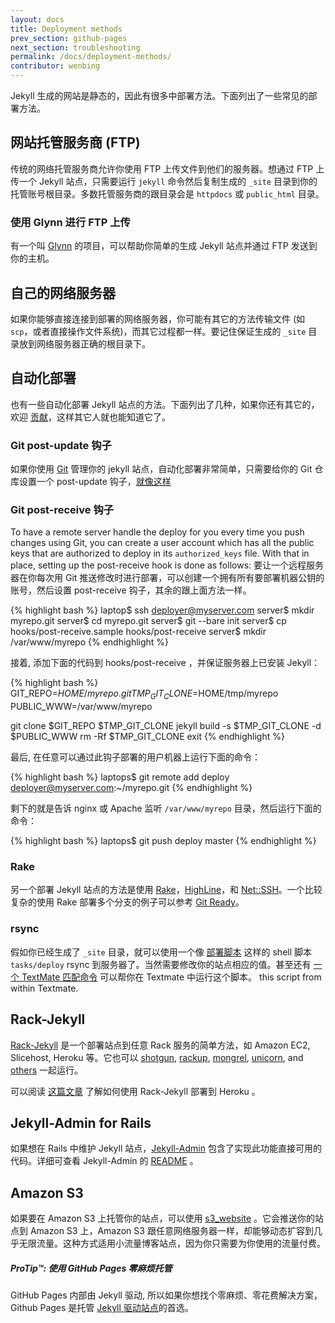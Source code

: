 ```yaml
---
layout: docs
title: Deployment methods
prev_section: github-pages
next_section: troubleshooting
permalink: /docs/deployment-methods/
contributor: wenbing
---
```


Jekyll 生成的网站是静态的，因此有很多中部署方法。下面列出了一些常见的部署方法。

## 网站托管服务商 (FTP)

传统的网络托管服务商允许你使用 FTP 上传文件到他们的服务器。想通过 FTP 上传一个 Jekyll 站点，只需要运行 `jekyll` 命令然后复制生成的 `_site` 目录到你的托管账号根目录。多数托管服务商的跟目录会是 `httpdocs` 或 `public_html` 目录。

### 使用 Glynn 进行 FTP 上传

有一个叫 [Glynn](https://github.com/dmathieu/glynn) 的项目，可以帮助你简单的生成 Jekyll 站点并通过 FTP 发送到你的主机。

## 自己的网络服务器

如果你能够直接连接到部署的网络服务器，你可能有其它的方法传输文件 (如 `scp`，或者直接操作文件系统)，而其它过程都一样。要记住保证生成的 `_site` 目录放到网络服务器正确的根目录下。

## 自动化部署

也有一些自动化部署 Jekyll 站点的方法。下面列出了几种，如果你还有其它的，欢迎 [贡献](../contributing)，这样其它人就也能知道它了。

### Git post-update 钩子

如果你使用 [Git](http://git-scm.com) 管理你的 jekyll 站点，自动化部署非常简单，只需要给你的 Git 仓库设置一个 post-update 钩子，[就像这样](http://web.archive.org/web/20091223025644/http://www.taknado.com/en/2009/03/26/deploying-a-jekyll-generated-site/)

### Git post-receive 钩子

To have a remote server handle the deploy for you every time you push changes using Git, you can create a user account which has all the public keys that are authorized to deploy in its `authorized_keys` file. With that in place, setting up the post-receive hook is done as follows:
要让一个远程服务器在你每次用 Git 推送修改时进行部署，可以创建一个拥有所有要部署机器公钥的账号，然后设置 post-receive 钩子，其余的跟上面方法一样。

{% highlight bash %}
laptop$ ssh deployer@myserver.com
server$ mkdir myrepo.git
server$ cd myrepo.git
server$ git --bare init
server$ cp hooks/post-receive.sample hooks/post-receive
server$ mkdir /var/www/myrepo
{% endhighlight %}

接着, 添加下面的代码到 hooks/post-receive ，并保证服务器上已安装 Jekyll：

{% highlight bash %}
GIT_REPO=$HOME/myrepo.git
TMP_GIT_CLONE=$HOME/tmp/myrepo
PUBLIC_WWW=/var/www/myrepo

git clone $GIT_REPO $TMP_GIT_CLONE
jekyll build -s $TMP_GIT_CLONE -d $PUBLIC_WWW
rm -Rf $TMP_GIT_CLONE
exit
{% endhighlight %}

最后, 在任意可以通过此钩子部署的用户机器上运行下面的命令：

{% highlight bash %}
laptops$ git remote add deploy deployer@myserver.com:~/myrepo.git
{% endhighlight %}

剩下的就是告诉 nginx 或 Apache 监听 `/var/www/myrepo` 目录，然后运行下面的命令：

{% highlight bash %}
laptops$ git push deploy master
{% endhighlight %}

### Rake

另一个部署 Jekyll 站点的方法是使用 [Rake](https://github.com/jimweirich/rake)，[HighLine](https://github.com/JEG2/highline)，和 [Net::SSH](http://net-ssh.rubyforge.org/)。一个比较复杂的使用 Rake 部署多个分支的例子可以参考 [Git Ready](https://github.com/gitready/gitready/blob/en/Rakefile)。

### rsync

假如你已经生成了 `_site` 目录，就可以使用一个像 [部署脚本](http://github.com/henrik/henrik.nyh.se/blob/master/tasks/deploy) 这样的 shell 脚本 `tasks/deploy` rsync 到服务器了。当然需要修改你的站点相应的值。甚至还有 [一个 TextMate 匹配命令](http://gist.github.com/214959) 可以帮你在 Textmate 中运行这个脚本。
this script from within Textmate.

## Rack-Jekyll

[Rack-Jekyll](http://github.com/bry4n/rack-jekyll/) 是一个部署站点到任意 Rack 服务的简单方法，如 Amazon EC2, Slicehost, Heroku 等。它也可以 [shotgun](http://github.com/rtomakyo/shotgun/), [rackup](http://github.com/rack/rack), [mongrel](http://github.com/mongrel/mongrel), [unicorn](http://github.com/defunkt/unicorn/), and [others](https://github.com/adaoraul/rack-jekyll#readme) 一起运行。

可以阅读 [这篇文章](http://blog.crowdint.com/2010/08/02/instant-blog-using-jekyll-and-heroku.html) 了解如何使用 Rack-Jekyll 部署到 Heroku 。

## Jekyll-Admin for Rails

如果想在 Rails 中维护 Jekyll 站点，[Jekyll-Admin](http://github.com/zkarpinski/Jekyll-Admin) 包含了实现此功能直接可用的代码。详细可查看 Jekyll-Admin 的 [README](http://github.com/zkarpinski/Jekyll-Admin/blob/master/README) 。

## Amazon S3

如果要在 Amazon S3 上托管你的站点，可以使用 [s3_website](https://github.com/laurilehmijoki/s3_website) 。它会推送你的站点到 Amazon S3 上，Amazon S3 跟任意网络服务器一样，却能够动态扩容到几乎无限流量。这种方式适用小流量博客站点，因为你只需要为你使用的流量付费。

<div class="note">
  <h5>ProTip™: 使用 GitHub Pages 零麻烦托管</h5>
  <p>GitHub Pages 内部由 Jekyll 驱动, 所以如果你想找个零麻烦、零花费解决方案，Github Pages 是托管 <a href="../github-pages/">Jekyll 驱动站点</a>的首选。</p>
</div>
